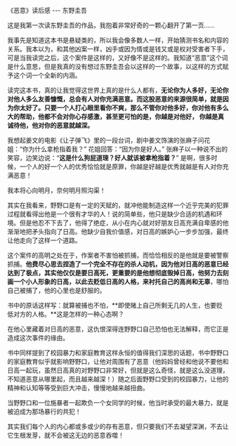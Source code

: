 《恶意》读后感 --- 东野圭吾

这是我第一次读东野圭吾的作品，我抱着非常好奇的一颗心翻开了第一页......

我事先是知道这本书是悬疑类的，所以我会像多数人一样，开始猜测书名和内容的关系。我本以为，和其他凶案一样，凶手或因为情或是钱又或是权对受害者下手，可是当我读完之后，这个案件是这样的，又好像不是这样的。我知道“恶意”这个词是什么意思，但是我真的没有想过东野圭吾会以这样的一个故事，以这样的方式赋予这个词一个全新的内涵。

读完这本书，真的让我觉得这世界上真的是什么人都有，**无论你为人多好，无论你对他人多么友善慷慨，总会有人对你充满恶意。而这股恶意的来源很简单，就是因为你太好了。只要一个人打心眼里看你不爽，那么不管你对他多好，你对他有多么大的帮助，他都不会对你心存感激，甚至更可怕的是，你越是对他好， 你越是真诚待他，他对你的恶意就越深。**

我想起姜文的电影《让子弹飞》里的一段台词，剧中姜文饰演的张麻子问花姐：“你为什么拿枪指着我？” 花姐回答：“因为你是好人。” 张麻子以一种说不出的笑容，边笑边说：“**这是什么狗屁道理？好人就该被拿枪指着？**” 是啊，很多时候，一个人的好一个人的优秀恰恰就是原罪，你越是好越是优秀就越是有人对你充满恶意！

我本将心向明月，奈何明月照沟渠！

其实在我看来，野野口是有一定的天赋的，就冲他能制造这样一个近乎完美的犯罪过程就看得出他是一个很有才华的人！说的简单些，他只是缺少合适的机遇和环境。但是他忍不下去了，他得了绝症，从小在内心就对好朋友日高充满自卑感的他渐渐地把矛头指向了日高。他缺少自我价值感，对日高的嫉妒心一步步加强，最终让他走向了这样一个道路。

这个案件的高明之处在于，作案者不害怕被抓捕，而恰恰相反的是他就是要被警察抓捕。**他费尽心思去捏造了一个完全不存在的杀人动机，因为他对日高的恶意已经达到了极点，其实他仅仅是要日高死，更重要的是他想彻底毁掉日高，他努力去刻画一个小人形象的日高，以此去贬低日高的人格，来衬托自己的高尚和无辜**，哪怕自己被捕了，他的心里也是舒服的。

书中的原话这样写：就算被捕也不怕，**即使赌上自己所剩无几的人生，也要贬低对方的人格。**这是怎样的一种心态啊？

在他心里藏着对日高的恶意，这仇恨深得连野野口自己恐怕也无法解释，而它正是造成这次事件的缘由。

书中同样提到了校园暴力和家庭教育这样永恒的值得我们深思的话题，书中野野口的家庭教育似乎就影响野野口，让他对周围有了恶意（他妈妈曾经和他说不要他和日高一起玩，虽然日高真的对野野口非常好，但就是这么奇怪，就是这么没道理，不知道恶意从哪里起，而且越来越深！）随之后面野野口受到的校园暴力，让他的精神和认知等等受到巨大冲击，慢慢地越来越扭曲。

当野野口和一位施暴者一起欺负一个女同学的时候，他当时承受的最大暴力，就是被迫成为那场暴行的共犯！

其实我们每个人的内心都或多或少的存有恶意，但只要我们不去凝望深渊，不去让它生根发芽，就不会被这无边的恶意吞噬！